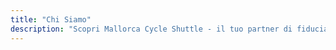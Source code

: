 ```yaml
---
title: "Chi Siamo"
description: "Scopri Mallorca Cycle Shuttle - il tuo partner di fiducia dal 2015 per avventure ciclistiche, soccorso biciclette e servizi navetta a Maiorca."
---
```

